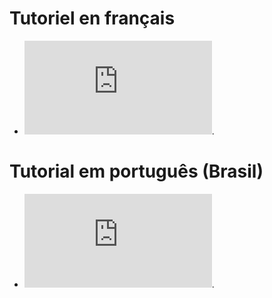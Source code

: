 # Tutoriel en français
- ![DOCFR](https://github.com/HigorZicaDev/slide_interactive/blob/main/README_FR.md).

# Tutorial em português (Brasil)
- ![DOCPTBR](https://github.com/HigorZicaDev/slide_interactive/blob/main/README_PT_BR.md).